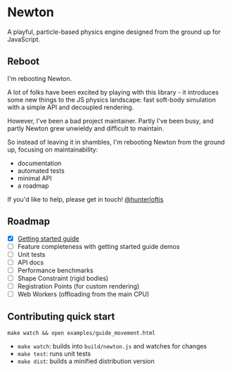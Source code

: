# Newton

A playful, particle-based physics engine designed from the ground up for JavaScript.

## Reboot

I'm rebooting Newton.

A lot of folks have been excited by playing with this library -
it introduces some new things to the JS physics landscape:
fast soft-body simulation with a simple API and decoupled rendering.

However, I've been a bad project maintainer.
Partly I've been busy, and partly Newton grew unwieldy and
difficult to maintain.

So instead of leaving it in shambles, I'm rebooting Newton
from the ground up, focusing on maintainability:

- documentation
- automated tests
- minimal API
- a roadmap

If you'd like to help, please get in touch!
[@hunterloftis](http://twitter.com/hunterloftis)

## Roadmap

- [x] [Getting started guide](blob/master/docs/guide.md)
- [ ] Feature completeness with getting started guide demos
- [ ] Unit tests
- [ ] API docs
- [ ] Performance benchmarks
- [ ] Shape Constraint (rigid bodies)
- [ ] Registration Points (for custom rendering)
- [ ] Web Workers (offloading from the main CPU)

## Contributing quick start

`make watch && open examples/guide_movement.html`

- `make watch`: builds into `build/newton.js` and watches for changes
- `make test`: runs unit tests
- `make dist`: builds a minified distribution version
